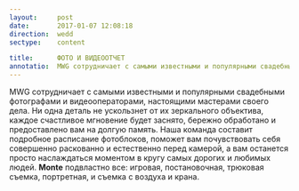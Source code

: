 ```yaml
---
layout:     post
date:       2017-01-07 12:08:18
direction:  wedd
sectype:    content

title:      ФОТО И ВИДЕООТЧЕТ     
annotatio:  MWG сотрудничает с самыми известными и популярными свадебными фотографами и видеооператорами, настоящими мастерами своего дела. Ни одна деталь не ускользнет от их зеркального объектива, каждое счастливое мгновение будет заснято, бережно обработано и предоставлено вам на долгую память. Наша команда составит подробное расписание фотоблоков, поможет вам почувствовать себя совершенно раскованно и естественно перед камерой, а вам останется просто наслаждаться моментом в кругу самых дорогих и любимых людей. Monte подвластно все!
---
```


MWG сотрудничает с самыми известными и популярными свадебными фотографами и видеооператорами, настоящими мастерами своего дела. Ни одна деталь не ускользнет от их зеркального объектива, каждое счастливое мгновение будет заснято, бережно обработано и предоставлено вам на долгую память. Наша команда составит подробное расписание фотоблоков, поможет вам почувствовать себя совершенно раскованно и естественно перед камерой, а вам останется просто наслаждаться моментом в кругу самых дорогих и любимых людей. __Monte__ подвластно все: игровая, постановочная, трюковая съемка, портретная, и съемка с воздуха и крана. 